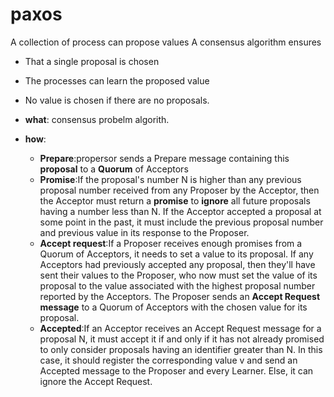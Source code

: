 


# paxos

A collection of process can propose values
A consensus algorithm ensures 

- That a single proposal is chosen
- The processes can learn the proposed value 
- No value is chosen if there are no proposals.

- **what**: consensus probelm algorith.
- **how**:
    - **Prepare**:propersor sends a Prepare message containing this **proposal** to a **Quorum** of Acceptors
    - **Promise**:If the proposal's number N is higher than any previous proposal number received from any Proposer by the Acceptor, then the Acceptor must return a **promise** to **ignore** all future proposals having a number less than N. If the Acceptor accepted a proposal at some point in the past, it must include the previous proposal number and previous value in its response to the Proposer.
    - **Accept request**:If a Proposer receives enough promises from a Quorum of Acceptors, it needs to set a value to its proposal. If any Acceptors had previously accepted any proposal, then they'll have sent their values to the Proposer, who now must set the value of its proposal to the value associated with the highest proposal number reported by the Acceptors. The Proposer sends an **Accept Request message** to a Quorum of Acceptors with the chosen value for its proposal.
    - **Accepted**:If an Acceptor receives an Accept Request message for a proposal N, it must accept it if and only if it has not already promised to only consider proposals having an identifier greater than N. In this case, it should register the corresponding value v and send an Accepted message to the Proposer and every Learner. Else, it can ignore the Accept Request.